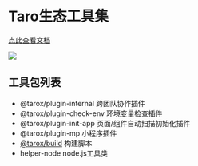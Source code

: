 # Taro生态工具集

[点此查看文档](https://lexmin0412.github.io/tarox)

<a href="https://lexmin0412.github.io/tarox"><img src="https://user-images.githubusercontent.com/24385370/140790534-91795576-6b9f-48ff-af3a-2a6cc3c729ee.png" /></a>

## 工具包列表

- @tarox/plugin-internal  跨团队协作插件
- @tarox/plugin-check-env  环境变量检查插件
- @tarox/plugin-init-app  页面/组件自动扫描初始化插件
- @tarox/plugin-mp  小程序插件
- [@tarox/build](https://github.com/lexmin0412/tarox-build)  构建脚本
- helper-node  node.js工具类


